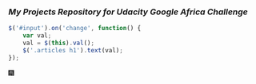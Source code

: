 ### ***My Projects Repository for Udacity Google Africa Challenge***

```javascript
$('#input').on('change', function() {
    var val;
    val = $(this).val();
    $('.articles h1').text(val);
});

```
 :fireworks:
